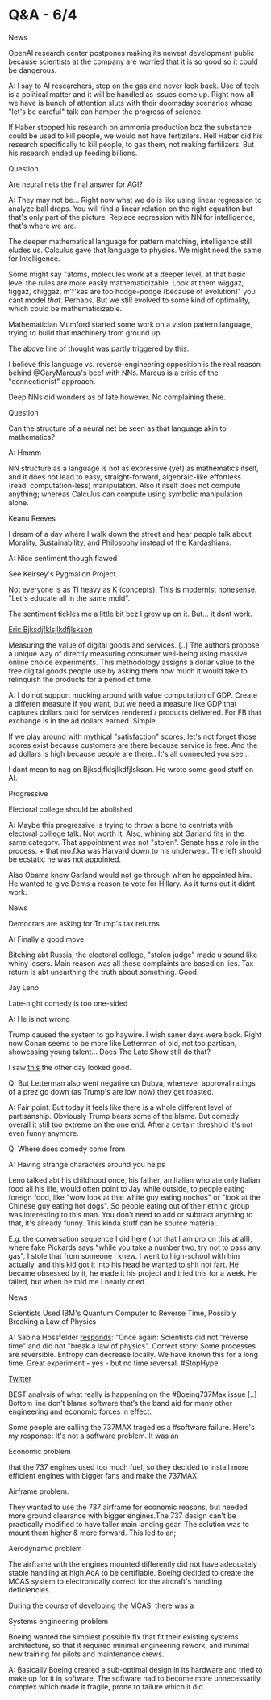 # Q&A - 6/4

News

OpenAI research center postpones making its newest development
public because scientists at the company are worried that it is so
good so it could be dangerous.

A: I say to AI researchers, step on the gas and never look back. Use
of tech is a political matter and it will be handled as issues come
up. Right now all we have is bunch of attention sluts with their
doomsday scenarios whose "let's be careful" talk can hamper the
progress of science.

If Haber stopped his research on ammonia production bcz the
substance could be used to kill people, we would not have
fertizilers. Hell Haber did his research specifically to kill people,
to gas them, not making fertilizers. But his research ended up feeding
billions.

Question

Are neural nets the final answer for AGI?

A: They may not be... Right now what we do is like using linear
regression to analyze ball drops. You will find a linear relation on
the right equatiton but that's only part of the picture. Replace
regression with NN for intelligence, that's where we are.

The deeper mathematical language for pattern matching, intelligence
still eludes us. Calculus gave that language to physics. We might need
the same for Intelligence.

Some might say "atoms, molecules work at a deeper level, at that basic
level the rules are more easily mathematicizable. Look at them wiggaz,
tiggaz, chiggaz, m'f'kas are too hodge-podge (because of evolution)"
you cant model _that_. Perhaps. But we still evolved to some kind of
optimality, which could be mathematicizable.

Mathematician Mumford started some work on a vision pattern language,
trying to build that machinery from ground up.

The above line of thought was partly triggered by
[this](https://www.sciencefriday.com/articles/the-language-of-calculus/).

I believe this language vs. reverse-engineering opposition is the real
reason behind @GaryMarcus's beef with NNs. Marcus is a critic of the
"connectionist" approach.

Deep NNs did wonders as of late however. No complaining there.

Question

Can the structure of a neural net be seen as that language akin to mathematics?

A: Hmmm

NN structure as a language is not as expressive (yet) as mathematics
itself, and it does not lead to easy, straight-forward, algebraic-like
effortless (read: computation-less) manipulation. Also it itself does
not compute anything; whereas Calculus can compute using symbolic
manipulation alone.

Keanu Reeves

I dream of a day where I walk down the street and hear people talk
about Morality, Sustainability, and Philosophy instead of the
Kardashians.

A: Nice sentiment though flawed

See Keirsey's Pygmalion Project.

Not everyone is as Ti heavy as K (concepts). This is modernist
nonesense. "Let's educate all in the same mold".

The sentiment tickles me a little bit bcz I grew up on it. But... it dont
work.

[Eric Bjksdjfklsjlkdfjlskson](https://mobile.twitter.com/erikbryn/status/1110685908431335424)

Measuring the value of digital goods and services. [..] The authors
propose a unique way of directly measuring consumer well-being using
massive online choice experiments. This methodology assigns a dollar
value to the free digital goods people use by asking them how much it
would take to relinquish the products for a period of time.

A: I do not support mucking around with value computation of GDP.
Create a differen measure if you want, but we need a measure like GDP
that captures dollars paid for services rendered / products
delivered. For FB that exchange is in the ad dollars earned. Simple.

If we play around with mythical "satisfaction" scores, let's not
forget those scores exist because customers are there because service
is free. And the ad dollars is high because people are there.. It's all
connected you see...

I dont mean to nag on Bjksdjfklsjlkdfjlskson. He wrote some good
stuff on AI.

Progressive

Electoral college should be abolished

A: Maybe this progressive is trying to throw a bone to centrists with
electoral colllege talk. Not worth it. Also, whining abt Garland fits
in the same category. That appointment was not "stolen". Senate has a
role in the process. + that mo.f.ka was Harvard down to his
underwear. The left should be ecstatic he was not appointed.

Also Obama knew Garland would not go through when he appointed
him. He wanted to give Dems a reason to vote for Hillary. As it turns
out it didnt work.

News

Democrats are asking for Trump's tax returns

A: Finally a good move.

Bitching abt Russia, the electoral college, "stolen judge" made u
sound like whiny losers. Main reason was all these complaints are
based on lies. Tax return is abt unearthing the truth about
something. Good.

Jay Leno

Late-night comedy is too one-sided

A: He is not wrong

Trump caused the system to go haywire. I wish saner days were back.
Right now Conan seems to be more like Letterman of old, not too
partisan, showcasing young talent... Does The Late Show still do that?

I saw
[this](200~https://m.youtube.com/watch?v=pIuOhoPB6U8)
the other day looked good.

Q: But Letterman also went negative on Dubya, whenever approval
ratings of a prez go down (as Trump's are low now) they get roasted.

A: Fair point. But today it feels like there is a whole different
level of partisanship. Obviously Trump bears some of the blame. But
comedy overall it still too extreme on the one end. After a certain
threshold it's not even funny anymore.

Q: Where does comedy come from

A: Having strange characters around you helps

Leno talked abt his childhood once, his father, an Italian who ate only
Italian food all his life, would often point to Jay while outside,
to people eating foreign food, like "wow look at that white guy eating
nochos" or "look at the Chinese guy eating hot dogs". So people eating
out of their ethnic group was interesting to this man. You don't need
to add or subtract anything to that, it's already funny. This kinda
stuff can be source material. 

E.g. the conversation sequence I did
[here](../../2013/04/the-new-star-wars.md) (not that I am pro on this
at all), where fake Pickards says "while you take a number two, try
not to pass any gas", I stole that from someone I knew. I went to
high-school with him actually, and this kid got it into his head he
wanted to shit not fart. He became obsessed by it, he made it his
project and tried this for a week. He failed, but when he told me I
nearly cried.

News

Scientists Used IBM's Quantum Computer to Reverse Time, Possibly
Breaking a Law of Physics 

A: Sabina Hossfelder [responds](https://mobile.twitter.com/skdh/status/1107906567033245696):
"Once again: Scientists did not "reverse time" and did not "break a
law of physics". Correct story: Some processes are reversible. Entropy
can decrease locally. We have known this for a long time. Great
experiment - yes - but no time reversal. #StopHype

[Twitter](https://mobile.twitter.com/trevorsumner/status/1106934362531155974)

BEST analysis of what really is happening on the #Boeing737Max issue
[..] Bottom line don’t blame software that’s the band aid for many
other engineering and economic forces in effect.

Some people are calling the 737MAX tragedies a #software
failure. Here's my response: It's not a software problem. It was an

Economic problem

that the 737 engines used too much fuel, so they decided to install
more efficient engines with bigger fans and make the 737MAX.

Airframe problem.

They wanted to use the 737 airframe for economic reasons, but needed
more ground clearance with bigger engines.The 737 design can't be
practically modified to have taller main landing gear. The solution
was to mount them higher & more forward. This led to an;

Aerodynamic problem

The airframe with the engines mounted differently did not have
adequately stable handling at high AoA to be certifiable. Boeing
decided to create the MCAS system to electronically correct for the
aircraft's handling deficiencies.

During the course of developing the MCAS, there was a

Systems engineering problem

Boeing wanted the simplest possible fix that fit their existing
systems architecture, so that it required minimal engineering rework,
and minimal new training for pilots and maintenance crews.

A: Basically Boeing created a sub-optimal design in its hardware and
tried to make up for it in software. The software had to become more
unnecessarily complex which made it fragile, prone to failure which it
did.
